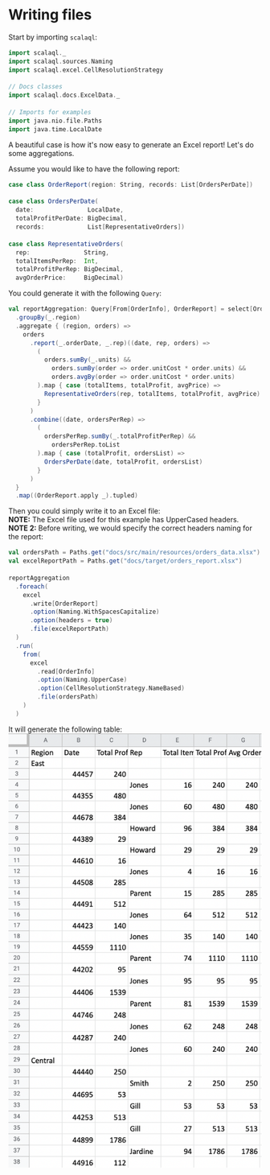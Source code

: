 # Writing files

Start by importing `scalaql`:

```scala mdoc
import scalaql._
import scalaql.sources.Naming
import scalaql.excel.CellResolutionStrategy

// Docs classes
import scalaql.docs.ExcelData._

// Imports for examples
import java.nio.file.Paths
import java.time.LocalDate
```

A beautiful case is how it's now easy to generate an Excel report!
Let's do some aggregations.

Assume you would like to have the following report:

```scala mdoc
case class OrderReport(region: String, records: List[OrdersPerDate])

case class OrdersPerDate(
  date:               LocalDate,
  totalProfitPerDate: BigDecimal,
  records:            List[RepresentativeOrders])

case class RepresentativeOrders(
  rep:               String,
  totalItemsPerRep:  Int,
  totalProfitPerRep: BigDecimal,
  avgOrderPrice:     BigDecimal)
```

You could generate it with the following `Query`:

```scala mdoc
val reportAggregation: Query[From[OrderInfo], OrderReport] = select[OrderInfo]
  .groupBy(_.region)
  .aggregate { (region, orders) =>
    orders
      .report(_.orderDate, _.rep)((date, rep, orders) =>
        (
          orders.sumBy(_.units) &&
            orders.sumBy(order => order.unitCost * order.units) &&
            orders.avgBy(order => order.unitCost * order.units)
        ).map { case (totalItems, totalProfit, avgPrice) =>
          RepresentativeOrders(rep, totalItems, totalProfit, avgPrice)
        }
      )
      .combine((date, ordersPerRep) =>
        (
          ordersPerRep.sumBy(_.totalProfitPerRep) &&
            ordersPerRep.toList
        ).map { case (totalProfit, ordersList) =>
          OrdersPerDate(date, totalProfit, ordersList)
        }
      )
  }
  .map((OrderReport.apply _).tupled)
```

Then you could simply write it to an Excel file:  
**NOTE:** The Excel file used for this example has UpperCased headers.  
**NOTE 2:** Before writing, we would specify the correct headers naming for the report:

```scala mdoc
val ordersPath = Paths.get("docs/src/main/resources/orders_data.xlsx")
val excelReportPath = Paths.get("docs/target/orders_report.xlsx")
  
reportAggregation
  .foreach(
    excel
      .write[OrderReport]
      .option(Naming.WithSpacesCapitalize)
      .option(headers = true)
      .file(excelReportPath)
  )
  .run(
    from(
      excel
        .read[OrderInfo]
        .option(Naming.UpperCase)
        .option(CellResolutionStrategy.NameBased)
        .file(ordersPath)
    )
  )
```

It will generate the following table:
![Report](excel_report.png)